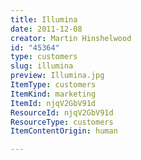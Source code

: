 ```yaml
---
title: Illumina
date: 2011-12-08
creator: Martin Hinshelwood
id: "45364"
type: customers
slug: illumina
preview: Illumina.jpg
ItemType: customers
ItemKind: marketing
ItemId: njqV2GbV91d
ResourceId: njqV2GbV91d
ResourceType: customers
ItemContentOrigin: human

---
```



